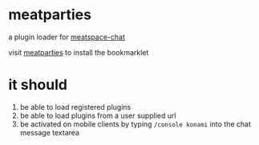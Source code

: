 # meatparties

a plugin loader for
[meatspace-chat](https://github.com/meatspaces/meatspace-chat)

visit [meatparties](http://diffalot.github.io/meatparties/) to install the bookmarklet
# it should

1. be able to load registered plugins
2. be able to load plugins from a user supplied url
3. be activated on mobile clients by typing `/console konami` into the
   chat message textarea

